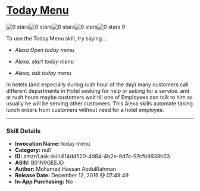 # [Today Menu](http://alexa.amazon.com/#skills/amzn1.ask.skill.614dd520-4d84-4b2e-9d7c-97cfb9938b03)
![0 stars](../../images/ic_star_border_black_18dp_1x.png)![0 stars](../../images/ic_star_border_black_18dp_1x.png)![0 stars](../../images/ic_star_border_black_18dp_1x.png)![0 stars](../../images/ic_star_border_black_18dp_1x.png)![0 stars](../../images/ic_star_border_black_18dp_1x.png) 0

To use the Today Menu skill, try saying...

* *Alexa Open today menu*

* *Alexa, start today menu*

* *Alexa, ask today menu*

In hotels (and especially during rush hour of the day) many customers call different departments in Hotel seeking for help or asking for a service. and at rush hours maybe customers wait till one of Employees can talk to him as usually he will be serving other customers. 
This Alexa skills automate taking lunch orders from customers without need for a hotel employee.

***

### Skill Details

* **Invocation Name:** today menu
* **Category:** null
* **ID:** amzn1.ask.skill.614dd520-4d84-4b2e-9d7c-97cfb9938b03
* **ASIN:** B01N9GEEJD
* **Author:** Mohamed Hassan AbdulRahman
* **Release Date:** December 12, 2016 @ 07:49:49
* **In-App Purchasing:** No
